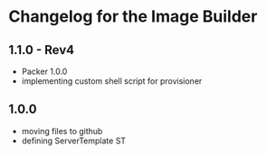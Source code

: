 Changelog for the Image Builder
=================================================
1.1.0 - Rev4
------------
- Packer 1.0.0
- implementing custom shell script for provisioner

1.0.0
------
- moving files to github
- defining ServerTemplate ST

